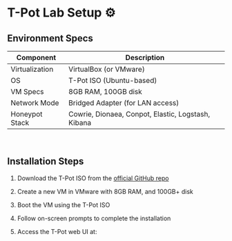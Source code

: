 # T-Pot Lab Setup ⚙️

## Environment Specs

| **Component**      | **Description**                   |
|--------------------|-----------------------------------|
| Virtualization     | VirtualBox (or VMware)            |
| OS                 | T-Pot ISO (Ubuntu-based)          |
| VM Specs           | 8GB RAM, 100GB disk               |
| Network Mode       | Bridged Adapter (for LAN access)  |
| Honeypot Stack     | Cowrie, Dionaea, Conpot, Elastic, Logstash, Kibana |

</br>

## Installation Steps

1. Download the T-Pot ISO from the [official GitHub repo](https://github.com/telekom-security/tpotce/releases)
  
2. Create a new VM in VMware with 8GB RAM, and 100GB+ disk

3. Boot the VM using the T-Pot ISO

4. Follow on-screen prompts to complete the installation
  
5. Access the T-Pot web UI at:
